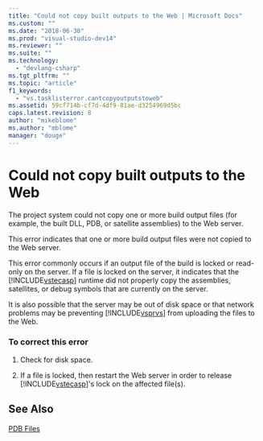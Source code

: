 ```yaml
---
title: "Could not copy built outputs to the Web | Microsoft Docs"
ms.custom: ""
ms.date: "2018-06-30"
ms.prod: "visual-studio-dev14"
ms.reviewer: ""
ms.suite: ""
ms.technology: 
  - "devlang-csharp"
ms.tgt_pltfrm: ""
ms.topic: "article"
f1_keywords: 
  - "vs.tasklisterror.cantcopyoutputstoweb"
ms.assetid: 59cf714b-cf7d-4df9-81ae-d3254969d5bc
caps.latest.revision: 8
author: "mikeblome"
ms.author: "mblome"
manager: "douge"
---
```

# Could not copy built outputs to the Web
The project system could not copy one or more build output files (for example, the built DLL, PDB, or satellite assemblies) to the Web server.  
  
 This error indicates that one or more build output files were not copied to the Web server.  
  
 This error commonly occurs if an output file of the build is locked or read-only on the server. If a file is locked on the server, it indicates that the [!INCLUDE[vstecasp](../includes/vstecasp-md.md)] runtime did not properly copy the assemblies, satellites, or debug symbols that are currently on the server.  
  
 It is also possible that the server may be out of disk space or that network problems may be preventing [!INCLUDE[vsprvs](../includes/vsprvs-md.md)] from uploading the files to the Web.  
  
### To correct this error  
  
1.  Check for disk space.  
  
2.  If a file is locked, then restart the Web server in order to release [!INCLUDE[vstecasp](../includes/vstecasp-md.md)]'s lock on the affected file(s).  
  
## See Also  
 [PDB Files](http://msdn.microsoft.com/en-us/1761c84e-8c2c-4632-9649-b5f99964ed3f)